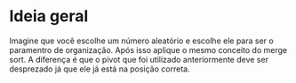 # Ideia geral

  Imagine que você escolhe um número aleatório e escolhe ele para ser o paramentro de organização.
  Após isso aplique o mesmo conceito do merge sort. A diferença é que o pivot que foi utilizado anteriormente deve ser desprezado já que ele já está na posição correta.
